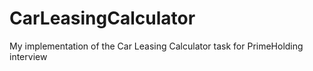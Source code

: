 # CarLeasingCalculator
My implementation of the Car Leasing Calculator task for PrimeHolding interview
